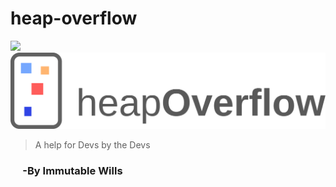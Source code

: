# heap-overflow

<img src="https://travis-ci.org/mildshower/heap-overflow.svg?branch=master&status=passed">

<img src="public/images/appIcon.png">

> A help for Devs by the Devs


### &nbsp;&nbsp;&nbsp;&nbsp;&nbsp;-By Immutable Wills
